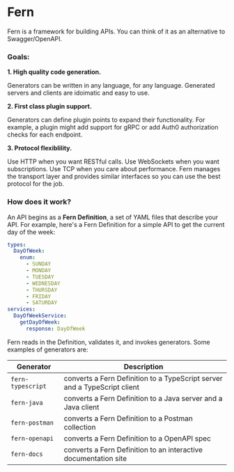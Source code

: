 # Fern

Fern is a framework for building APIs. You can think of it as an alternative to Swagger/OpenAPI.

### Goals:

**1. High quality code generation.**

Generators can be written in any language, for any language. Generated servers and clients are idoimatic and easy to use.

**2. First class plugin support.**

Generators can define plugin points to expand their functionality. For example, a plugin might add support for gRPC or add Auth0 authorization checks for each endpoint.

**3. Protocol flexiblility.**

Use HTTP when you want RESTful calls. Use WebSockets when you want subscriptions. Use TCP when you care about performance. Fern manages the transport layer and provides similar interfaces so you can use the best protocol for the job.

### How does it work?

An API begins as a **Fern Definition**, a set of YAML files that describe your API. For example, here's a Fern Definition for a simple API to get the current day of the week:

```yaml
types:
  DayOfWeek:
    enum:
      - SUNDAY
      - MONDAY
      - TUESDAY
      - WEDNESDAY
      - THURSDAY
      - FRIDAY
      - SATURDAY
services:
  DayOfWeekService:
    getDayOfWeek:
      response: DayOfWeek
```

Fern reads in the Definition, validates it, and invokes generators. Some examples of generators are:

| Generator         | Description                                                               |
| ----------------- | ------------------------------------------------------------------------- |
| `fern-typescript` | converts a Fern Definition to a TypeScript server and a TypeScript client |
| `fern-java`       | converts a Fern Definition to a Java server and a Java client             |
| `fern-postman`    | converts a Fern Definition to a Postman collection                        |
| `fern-openapi`    | converts a Fern Definition to a OpenAPI spec                              |
| `fern-docs`       | converts a Fern Definition to an interactive documentation site           |
